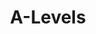 ---
title: A-Levels
organization: Shanghai ZhujiaJiao Senior High Scchool
location: Shanghai, CHN
start: 2013-09-01
end: 2017-07-01
---